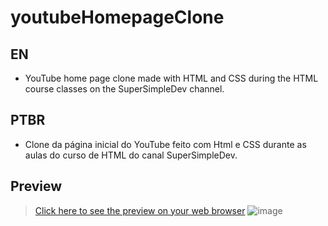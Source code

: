 # **youtubeHomepageClone**
## **EN**
* YouTube home page clone made with HTML and CSS during the HTML course classes on the SuperSimpleDev channel.

## **PTBR**
* Clone da página inicial do YouTube feito com Html e CSS durante as aulas do curso de HTML do canal SuperSimpleDev.

## **Preview**
> [Click here to see the preview on your web browser](https://sampbrt.github.io/youtubeHomepageClone/)
> ![image](https://github.com/sampbrt/youtubeHomepageClone/assets/70921394/4f13249a-f9c7-4161-b881-581880f22371)
